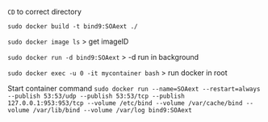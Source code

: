 `CD` to correct directory  
  
`sudo docker build -t bind9:SOAext ./`  
  
`sudo docker image ls` > get imageID   
  
`sudo docker run -d bind9:SOAext` > -d run in background  
  
`sudo docker exec -u 0 -it mycontainer bash` > run docker in root  
  

Start container command
`sudo docker run --name=SOAext --restart=always --publish 53:53/udp --publish 53:53/tcp --publish 127.0.0.1:953:953/tcp --volume /etc/bind --volume /var/cache/bind --volume /var/lib/bind --volume /var/log bind9:SOAext `

